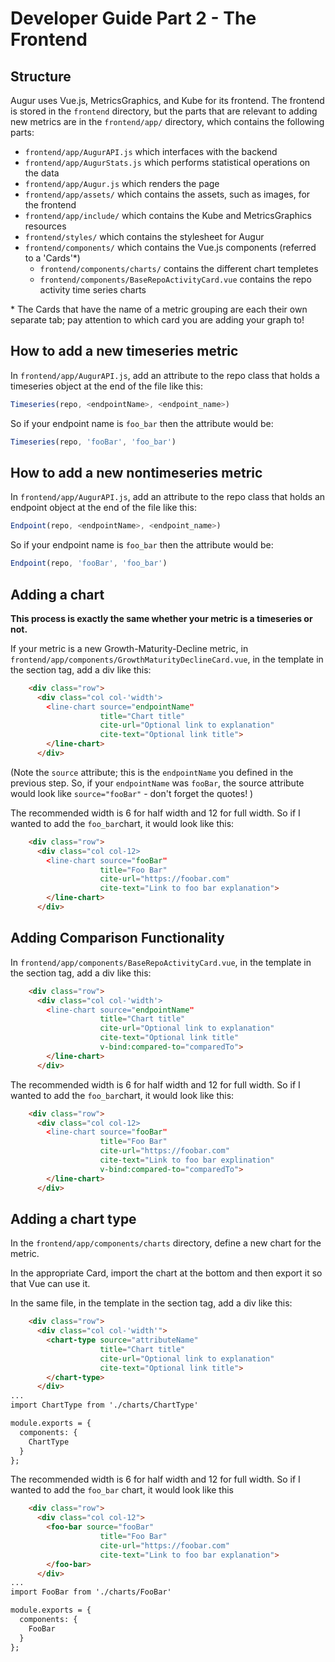 # Developer Guide Part 2 - The Frontend

## Structure
Augur uses Vue.js, MetricsGraphics, and Kube for its frontend. The frontend is stored in the `frontend` directory, but the parts that are relevant to adding new metrics are in the `frontend/app/` directory, which contains the following parts:
* `frontend/app/AugurAPI.js` which interfaces with the backend
* `frontend/app/AugurStats.js` which performs statistical operations on the data
* `frontend/app/Augur.js` which renders the page
* `frontend/app/assets/` which contains the assets, such as images, for the frontend
* `frontend/app/include/` which contains the Kube and MetricsGraphics resources
* `frontend/styles/` which contains the stylesheet for Augur
* `frontend/components/` which contains the Vue.js components (referred to a 'Cards'\*)
  * `frontend/components/charts/` contains the different chart templetes
  * `frontend/components/BaseRepoActivityCard.vue` contains the repo activity time series charts

\* The Cards that have the name of a metric grouping are each their own separate tab; pay attention to which card you are adding your graph to!

## How to add a new timeseries metric

In `frontend/app/AugurAPI.js`, add an attribute to the repo class that holds a timeseries object at the end of the file like this:
```javascript
Timeseries(repo, <endpointName>, <endpoint_name>)
```
So if your endpoint name is `foo_bar` then the attribute would be:
```javascript
Timeseries(repo, 'fooBar', 'foo_bar')
```

## How to add a new nontimeseries metric

In `frontend/app/AugurAPI.js`, add an attribute to the repo class that holds an endpoint object at the end of the file like this:
```javascript
Endpoint(repo, <endpointName>, <endpoint_name>)
```
So if your endpoint name is `foo_bar` then the attribute would be:
```javascript
Endpoint(repo, 'fooBar', 'foo_bar')
```

## Adding a chart

**This process is exactly the same whether your metric is a timeseries or not.**

If your metric is a new Growth-Maturity-Decline metric, in `frontend/app/components/GrowthMaturityDeclineCard.vue`, in the template in the section tag, add a div like this:
```html
    <div class="row">
      <div class="col col-'width'>
        <line-chart source="endpointName" 
                    title="Chart title" 
                    cite-url="Optional link to explanation"
                    cite-text="Optional link title">
        </line-chart>
      </div>
```
(Note the `source` attribute; this is the `endpointName` you defined in the previous step. So, if your `endpointName` was `fooBar`, the source attribute would look like `source="fooBar"` - don't forget the quotes! )

The recommended width is 6 for half width and 12 for full width. So if I wanted to add the `foo_bar`chart, it would look like this:
```html
    <div class="row">
      <div class="col col-12>
        <line-chart source="fooBar" 
                    title="Foo Bar" 
                    cite-url="https://foobar.com"
                    cite-text="Link to foo bar explanation">
        </line-chart>
      </div>
```

## Adding Comparison Functionality
In `frontend/app/components/BaseRepoActivityCard.vue`,  in the template in the section tag, add a div like this:
```html
    <div class="row">
      <div class="col col-'width'>
        <line-chart source="endpointName" 
                    title="Chart title" 
                    cite-url="Optional link to explanation"
                    cite-text="Optional link title"
                    v-bind:compared-to="comparedTo">
        </line-chart>
      </div>
```
The recommended width is 6 for half width and 12 for full width. So if I wanted to add the `foo_bar`chart, it would look like this:
```html
    <div class="row">
      <div class="col col-12>
        <line-chart source="fooBar" 
                    title="Foo Bar" 
                    cite-url="https://foobar.com"
                    cite-text="Link to foo bar explination"
                    v-bind:compared-to="comparedTo">
        </line-chart>
      </div>
```

## Adding a chart type
In the `frontend/app/components/charts` directory, define a new chart for the metric.

In the appropriate Card, import the chart at the bottom and then export it so that Vue can use it.

In the same file, in the template in the section tag, add a div like this:
```html
    <div class="row">
      <div class="col col-'width'">
        <chart-type source="attributeName"
                    title="Chart title"
                    cite-url="Optional link to explanation"
                    cite-text="Optional link title">
        </chart-type>
      </div>
...
import ChartType from './charts/ChartType'

module.exports = {
  components: {
    ChartType
  }
};
```
The recommended width is 6 for half width and 12 for full width. So if I wanted to add the `foo_bar` chart, it would look like this
```html
    <div class="row">
      <div class="col col-12">
        <foo-bar source="fooBar"
                    title="Foo Bar"
                    cite-url="https://foobar.com"
                    cite-text="Link to foo bar explanation">
        </foo-bar>
      </div>
...
import FooBar from './charts/FooBar'

module.exports = {
  components: {
    FooBar
  }
};
```

